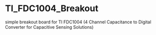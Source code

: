 # TI_FDC1004_Breakout
simple breakout board for TI FDC1004 (4 Channel Capacitance to Digital Converter for Capacitive Sensing Solutions)
